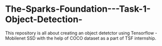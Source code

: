 # The-Sparks-Foundation---Task-1-Object-Detection-
This repository is all about creating an object detetctor using Tensorflow - Mobilenet SSD with the help of COCO dataset as a part of TSF internship.
